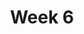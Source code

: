 ---
    title: Week 6 
    weekNumber: 6
    days:
      - date: 2022-2-7
        events:
          "**MEET**{: .label .label-meet } **10am**: Midterm 1 Review (Janine)":
            "Remote"
          "**MEET**{: .label .label-meet } **11am**: Midterm 1 Review (Janine)":
            "In-Person"
          "**MEET**{: .label .label-meet } **5pm**: Midterm 1 Review (Natalie)":
            "Remote"
          "**MEET**{: .label .label-meet } **6pm**: Midterm 1 Review (Natalie)":
            "Remote"
      - date: 2022-2-9
        events:
          "**EXAM**{: .label .label-exam } **10am**: A00 Midterm 1":
            "In-Person"
          "**EXAM**{: .label .label-exam } **11am**: B00 Midterm 1":
            "In-Person"
      - date: 2022-2-11
        events:
          "**MEET**{: .label .label-meet } **10am**: Midterm 1 Solutions Review":
            "Remote"
          "**MEET**{: .label .label-meet } **11am**: Midterm 1 Solutions Review":
            "In-Person"
      - date: 2022-2-13
        events:
          "**VID**{: .label .label-vid } Watch [Video 19](https://youtu.be/ikLzykAaLOk). [Blank slides](resources/lecture/lecture19.pdf). [Filled slides](resources/lecture/lecture19_annotated.pdf).":
            ""
          "**VID**{: .label .label-vid } Watch [Video 20](https://youtu.be/qHOG3yc4UzE). [Blank slides](resources/lecture/lecture20.pdf). [Filled slides](resources/lecture/lecture20_annotated.pdf).":
            ""
          "**VID**{: .label .label-vid } Watch [Video 21](https://youtu.be/-3v6UZ_Cq9k). [Blank slides](resources/lecture/lecture21.pdf). [Filled slides](resources/lecture/lecture21_annotated.pdf).":
            ""

---